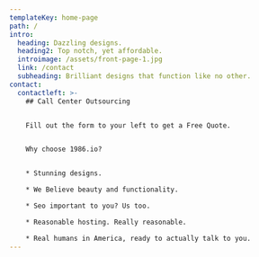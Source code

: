 ```yaml
---
templateKey: home-page
path: /
intro:
  heading: Dazzling designs.
  heading2: Top notch, yet affordable.
  introimage: /assets/front-page-1.jpg
  link: /contact
  subheading: Brilliant designs that function like no other.
contact:
  contactleft: >-
    ## Call Center Outsourcing


    Fill out the form to your left to get a Free Quote.


    Why choose 1986.io?


    * Stunning designs.

    * We Believe beauty and functionality.

    * Seo important to you? Us too.

    * Reasonable hosting. Really reasonable.

    * Real humans in America, ready to actually talk to you.
---
```


